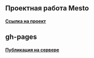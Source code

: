## Проектная работа Mesto
#### [Ссылка на проект](https://github.com/AlekseyPchelintsev/mesto-project-ff.git)

## gh-pages
#### [Публикация на сервере](https://alekseypchelintsev.github.io/mesto-project-ff/)

